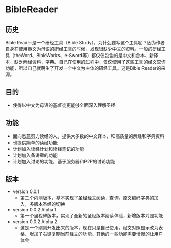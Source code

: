BibleReader
===========
## 历史 ##
Bible Reader是一个研经工具（Bible Study），为什么要写这个工具呢？因为作者自身在使用英文为母语的研经工具的时候，发现很缺少中文的资料。一般的研经工具（theWord、BibleWorks、e-Sword等）都仅仅包含的是中文和合本、新译本，缺乏解经资料，字典。自己在使用的过程中，仅仅使用了这些工具的经文查询功能，所以自己就萌生了开发一个中文为主体的研经工具。这是Bible Reader的来源。

## 目的 ##
- 使得以中文为母语的基督徒更能够全面深入理解圣经

## 功能 ##
- 面向愿意努力读经的人，提供大多数的中文译本，和高质量的解经和字典资料
- 也提供简单的读经功能
- 计划加入读经计划和读经笔记的功能
- 计划加入备讲章的功能
- 计划加入讨论的功能，基于服务器和P2P的讨论功能

## 版本 ##
- version 0.0.1
	- 第二个内测版本，基本实现了圣经经文阅读，查询，原文编码字典的加入，多版本圣经的切换 
- version 0.0.2 Alpha 1
	- 第一个里程碑版本，实现了全新的圣经版本阅读体验，新增版本对照功能
- version 0.0.2 Alpha 2
    - 这是一个刚刚开发出来的版本，现在只是自己使用。经文对照显示改为表格、增加了右键复制当前经文的功能。其他的一些功能需要慢慢的让用户体会